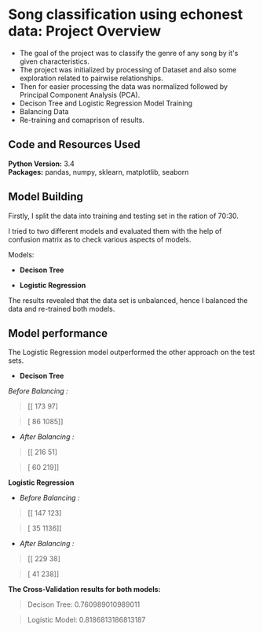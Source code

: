 # Song classification using echonest data: Project Overview
* The goal of the project was to classify the genre of any song by it's given characteristics.
* The project was initialized by processing of Dataset and also some exploration related to
pairwise relationships.
* Then for easier processing the data was normalized followed by Principal Component
Analysis (PCA).
* Decison Tree and Logistic Regression Model Training
* Balancing Data
* Re-training and comaprison of results.

## Code and Resources Used 
**Python Version:** 3.4  
**Packages:** pandas, numpy, sklearn, matplotlib, seaborn

## Model Building 

Firstly, I split the data into training and testing set in the ration of 70:30. 

I tried to two different models and evaluated them with the help of confusion matrix as to check various aspects of models. 

Models:

* **Decison Tree**

* **Logistic Regression**

The results revealed that the data set is unbalanced, hence I balanced the data and re-trained both models.

## Model performance

The Logistic Regression model outperformed the other approach on the test sets. 

* **Decison Tree** 

 *Before Balancing :*

>[[ 173   97]

>[  86 1085]]

  * *After Balancing :* 

>[[ 216   51]

>[  60 219]]     
                    
**Logistic Regression** 

  * *Before Balancing :* 

>[[ 147  123]

>[  35 1136]]

  * *After Balancing :* 

>[[ 229  38]

>[  41 238]]                         

**The Cross-Validation results for both models:**

>Decison Tree: 0.760989010989011

>Logistic Model: 0.8186813186813187
